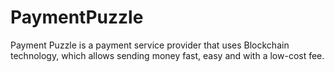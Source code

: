 # PaymentPuzzle
Payment Puzzle is a payment service provider that uses Blockchain technology, which allows sending money fast, easy and with a low-cost fee.
